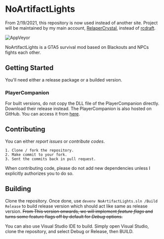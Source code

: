# NoArtifactLights
From 2/19/2021, this repository is now used instead of another site. Project will be maintained by my main account, [RelaperCrystal](https://github.com/RelaperCrystal), instead of [rcdraft](https://github.com/rcdraft).

![AppVeyor](https://img.shields.io/appveyor/build/rcdraft/noartifactlights?logo=appveyor&style=flat-square)

NoArtifactLights is a GTA5 survival mod based on Blackouts and NPCs fights each other.

## Getting Started

You'll need either a release package or a builded version.

### PlayerCompanion

For built versions, do not copy the DLL file of the PlayerCompanion directly. Download their release instead. The PlayerCompanion is also hosted on GitHub. You can access it from [here](https://github.com/justalemon/PlayerCompanion).

## Contributing

You can either *report issues* or *contribute codes*.

    1. Clone / fork the repository.
    2. Make commit to your fork.
    3. Sent the commits back in pull request.

When contributing code, please do not add new dependencies unless I explicitly authorizes you to do so.

## Building

Clone the repository. Once done, use `devenv NoArtifactLights.sln /Build Release` to build release version which should act like same as release version. ~~From This version onwards, we will implement *feature flags* and turns some feature flags off by default for *Debug* options.~~

You can also use Visual Studio IDE to build. Simply open Visual Studio, clone the repository, and select Debug or Release, then BUILD.
